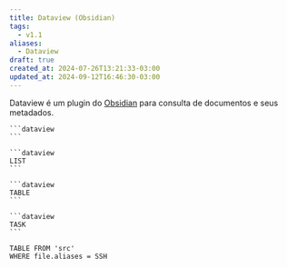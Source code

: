 ```yaml
---
title: Dataview (Obsidian)
tags:
  - v1.1
aliases:
  - Dataview
draft: true
created_at: 2024-07-26T13:21:33-03:00
updated_at: 2024-09-12T16:46:30-03:00
---
```


Dataview é um plugin do [Obsidian](../../../../sementes/2024/07/08/Obsidian.md) para consulta de documentos e seus metadados.

````
```dataview
```
````

````
```dataview
LIST
```
````

````
```dataview
TABLE
```
````

````
```dataview
TASK
```
````

```dataview
TABLE FROM 'src'
WHERE file.aliases = SSH
 ```
